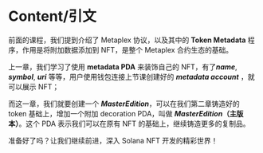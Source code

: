 # Content/引文

前面的课程，我们提到介绍了 Metaplex 协议，以及其中的 **Token Metadata** 程序，作用是将附加数据添加到 NFT，是整个 Metaplex 合约生态的基础。

上一章，我们学习了使用 **metadata PDA** 来装饰自己的 NFT，有了***name***, ***symbol***, ***uri*** 等等，用户使用钱包连接上节课创建好的 ***metadata account*** ，就可以展示 NFT；

而这一章，我们就要创建一个 ***MasterEdition***，可以在我们第二章铸造好的 token 基础上，增加一个附加 decoration PDA，叫做 ***MasterEdition*（**主版本**）**。这个 PDA 表示我们可以在原有 NFT 的基础上，继续铸造更多的复制品。

准备好了吗？让我们继续前进，深入 Solana NFT 开发的精彩世界！